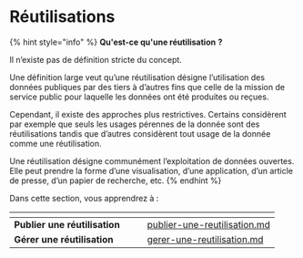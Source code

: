 # Réutilisations

{% hint style="info" %}
**Qu'est-ce qu'une réutilisation** **?**

Il n’existe pas de définition stricte du concept.

Une définition large veut qu’une réutilisation désigne l’utilisation des données publiques par des tiers à d’autres fins que celle de la mission de service public pour laquelle les données ont été produites ou reçues.

Cependant, il existe des approches plus restrictives. Certains considèrent par exemple que seuls les usages pérennes de la donnée sont des réutilisations tandis que d’autres considèrent tout usage de la donnée comme une réutilisation.

Une réutilisation désigne communément l’exploitation de données ouvertes. Elle peut prendre la forme d’une visualisation, d’une application, d’un article de presse, d’un papier de recherche, etc.
{% endhint %}

Dans cette section, vous apprendrez à :&#x20;

<table data-card-size="large" data-view="cards"><thead><tr><th></th><th data-hidden></th><th data-hidden></th><th data-hidden data-card-target data-type="content-ref"></th></tr></thead><tbody><tr><td><strong>Publier une réutilisation</strong></td><td></td><td></td><td><a href="../publier-des-donnees/guide-data.gouv.fr/reutilisations/publier-une-reutilisation.md">publier-une-reutilisation.md</a></td></tr><tr><td><strong>Gérer une réutilisation</strong></td><td></td><td></td><td><a href="../publier-des-donnees/guide-data.gouv.fr/reutilisations/gerer-une-reutilisation.md">gerer-une-reutilisation.md</a></td></tr></tbody></table>
